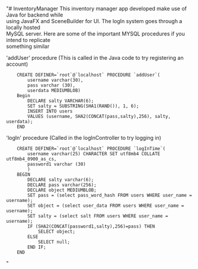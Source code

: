 "# InventoryManager
   This inventory manager app developed make use of Java for backend while<br /> 
   using JavaFX and SceneBuilder for UI. The logIn system goes through a locally hosted <br />
   MySQL server. Here are some of the important MYSQL procedures if you intend to replicate<br /> 
   something similar<br />
   
   'addUser' procedure (This is called in the Java code to try registering an account)<br />
```
    CREATE DEFINER=`root`@`localhost` PROCEDURE `addUser`(
		username varchar(30),
    	pass varchar (30),
    	userdata MEDIUMBLOB)
	Begin
		DECLARE salty VARCHAR(6);
    	SET salty = SUBSTRING(SHA1(RAND()), 1, 6);
		INSERT INTO users 
    	VALUES (username, SHA2(CONCAT(pass,salty),256), salty, userdata);
	END
```
   'logIn' procedure (Called in the logInController to try logging in) <br />
```
	CREATE DEFINER=`root`@`localhost` PROCEDURE `logInTime`(
		username varchar(25) CHARACTER SET utf8mb4 COLLATE utf8mb4_0900_as_cs,
    	password1 varchar (30)
		)
	BEGIN
		DECLARE salty varchar(6);
    	DECLARE pass varchar(256);
    	DECLARE object MEDIUMBLOB;
    	SET pass = (select pass_word_hash FROM users WHERE user_name = username);
    	SET object = (select user_data FROM users WHERE user_name = username);
    	SET salty = (select salt FROM users WHERE user_name = username);
    	IF (SHA2(CONCAT(password1,salty),256)=pass) THEN
			SELECT object;
		ELSE 
			SELECT null;
    	END IF;
	END
```	
" 

